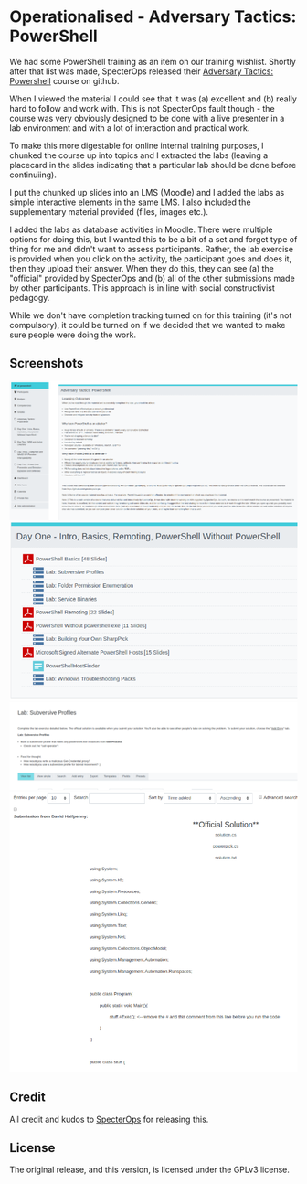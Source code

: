 # Operationalised - Adversary Tactics: PowerShell

We had some PowerShell training as an item on our training wishlist. Shortly after that list was made, SpecterOps released their [Adversary Tactics: Powershell](https://github.com/specterops/at-ps) course on github.

When I viewed the material I could see that it was (a) excellent and (b) really hard to follow and work with. This is not SpecterOps fault though - the course was very obviously designed to be done with a live presenter in a lab environment and with a lot of interaction and practical work. 

To make this more digestable for online internal training purposes, I chunked the course up into topics and I extracted the labs (leaving a placecard in the slides indicating that a particular lab should be done before continuiing). 

I put the chunked up slides into an LMS (Moodle) and I added the labs as simple interactive elements in the same LMS. I also included the supplementary material provided (files, images etc.).

I added the labs as database activities in Moodle. There were multiple options for doing this, but I wanted this to be a bit of a set and forget type of thing for me and didn't want to assess participants. Rather, the lab exercise is provided when you click on the activity, the participant goes and does it, then they upload their answer. When they do this, they can see (a) the "official" provided by SpecterOps and (b) all of the other submissions made by other participants. This approach is in line with social constructivist pedagogy.

While we don't have completion tracking turned on for this training (it's not compulsory), it could be turned on if we decided that we wanted to make sure people were doing the work.

## Screenshots
![Learning outcomes of Moodle implementation of course](/images/Screenshot1.png)
![Day 1 chunked up in Moodle implementation of course](/images/Screenshot2.png)
![Example of a lab in Moodle implementation of course](/images/Screenshot3.png)
![Occifical solution to one of the labs in Moodle implementation of course](/images/Screenshot4.png)



## Credit
All credit and kudos to [SpecterOps](https://specterops.io/) for releasing this. 

## License
The original release, and this version, is licensed under the GPLv3 license.
